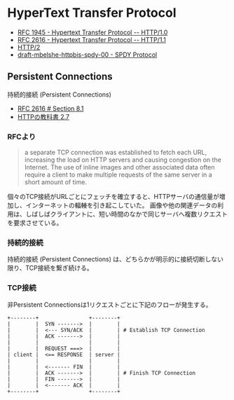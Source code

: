 # HyperText Transfer Protocol

 * [RFC 1945 - Hypertext Transfer Protocol -- HTTP/1.0](http://tools.ietf.org/html/rfc1945)
 * [RFC 2616 - Hypertext Transfer Protocol -- HTTP/1.1](http://tools.ietf.org/html/rfc2616)
 * [HTTP/2](http://http2.github.io/)
 * [draft-mbelshe-httpbis-spdy-00 - SPDY Protocol](http://tools.ietf.org/html/draft-mbelshe-httpbis-spdy-00)

## Persistent Connections

持続的接続 (Persistent Connections) 

 * [RFC 2616 # Section 8.1](http://tools.ietf.org/html/rfc2616#section-8.1)
 * [HTTPの教科書 2.7](http://www.amazon.co.jp/exec/obidos/ASIN/B00EESW7K0/hifumiass-22/ref=nosim/)

### RFCより

> a separate TCP connection was established to fetch each URL, increasing the load on HTTP servers and causing congestion on the Internet.
> The use of inline images and other associated data often require a client to make multiple requests of the same server in a short amount of time.

個々のTCP接続がURLごとにフェッチを確立すると、HTTPサーバの通信量が増加し、インターネットの輻輳を引き起こしていた。
画像や他の関連データの利用は、しばしばクライアントに、短い時間のなかで同じサーバへ複数リクエストを要求させている。

### 持続的接続

持続的接続 (Persistent Connections) は、どちらかが明示的に接続切断しない限り、TCP接続を繋ぎ続ける。

### TCP接続

非Persistent Connectionsは1リクエストごとに下記のフローが発生する。

```
+--------+                +--------+
|        |  SYN ------->  |        |
|        |  <--- SYN/ACK  |        | # Establish TCP Connection
|        |  ACK ------->  |        |
|        |                |        |
|        |  REQUEST ===>  |        |
| client |  <== RESPONSE  | server |
|        |                |        |
|        |  <------- FIN  |        |
|        |  ACK ------->  |        | # Finish TCP Connection
|        |  FIN ------->  |        |
|        |  <------- ACK  |        |
+--------+                +--------+
```